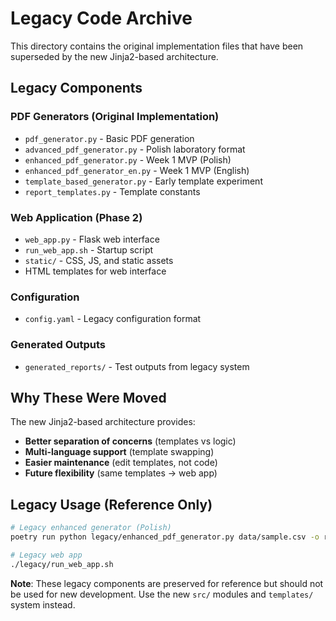 # Legacy Code Archive

This directory contains the original implementation files that have been superseded by the new Jinja2-based architecture.

## Legacy Components

### PDF Generators (Original Implementation)
- `pdf_generator.py` - Basic PDF generation
- `advanced_pdf_generator.py` - Polish laboratory format
- `enhanced_pdf_generator.py` - Week 1 MVP (Polish)
- `enhanced_pdf_generator_en.py` - Week 1 MVP (English)
- `template_based_generator.py` - Early template experiment
- `report_templates.py` - Template constants

### Web Application (Phase 2)
- `web_app.py` - Flask web interface
- `run_web_app.sh` - Startup script
- `static/` - CSS, JS, and static assets
- HTML templates for web interface

### Configuration
- `config.yaml` - Legacy configuration format

### Generated Outputs
- `generated_reports/` - Test outputs from legacy system

## Why These Were Moved

The new Jinja2-based architecture provides:
- **Better separation of concerns** (templates vs logic)
- **Multi-language support** (template swapping)
- **Easier maintenance** (edit templates, not code)
- **Future flexibility** (same templates → web app)

## Legacy Usage (Reference Only)

```bash
# Legacy enhanced generator (Polish)
poetry run python legacy/enhanced_pdf_generator.py data/sample.csv -o reports/legacy_report.pdf

# Legacy web app
./legacy/run_web_app.sh
```

**Note**: These legacy components are preserved for reference but should not be used for new development. Use the new `src/` modules and `templates/` system instead.